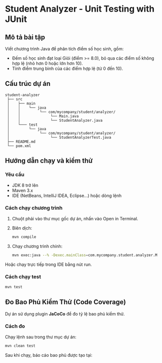 # Student Analyzer - Unit Testing with JUnit

## Mô tả bài tập

Viết chương trình Java để phân tích điểm số học sinh, gồm:

- Đếm số học sinh đạt loại Giỏi (điểm >= 8.0), bỏ qua các điểm số không hợp lệ (nhỏ hơn 0 hoặc lớn hơn 10).
- Tính điểm trung bình của các điểm hợp lệ (từ 0 đến 10).

## Cấu trúc dự án

```
student-analyzer
 ├── src
 │    ├── main
 │    │    └── java
 │    │         └── com/mycompany/student/analyzer/
 │    │              └── Main.java
 │    │              └── StudentAnalyzer.java
 │    └─── test
 │         └── java
 │              └── com/mycompany/student/analyzer/
 │                   └── StudentAnalyzerTest.java
 ├── README.md
 └── pom.xml
```

## Hướng dẫn chạy và kiểm thử

### Yêu cầu

- JDK 8 trở lên
- Maven 3.x
- IDE (NetBeans, IntelliJ IDEA, Eclipse...) hoặc dòng lệnh

### Cách chạy chương trình

1. Chuột phải vào thư mục gốc dự án, nhấn vào Open in Terminal.
2. Biên dịch:

   ```bash
   mvn compile
   ```

3. Chạy chương trình chính:

   ```bash
   mvn exec:java --% -Dexec.mainClass=com.mycompany.student.analyzer.Main
   ```

Hoặc chạy trực tiếp trong IDE bằng nút run.

### Cách chạy test

```bash
mvn test
```

## Đo Bao Phủ Kiểm Thử (Code Coverage)
Dự án sử dụng plugin **JaCoCo** để đo tỷ lệ bao phủ kiểm thử.
### Cách đo
Chạy lệnh sau trong thư mục dự án:

```bash
mvn clean test
```
Sau khi chạy, báo cáo bao phủ được tạo tại:
